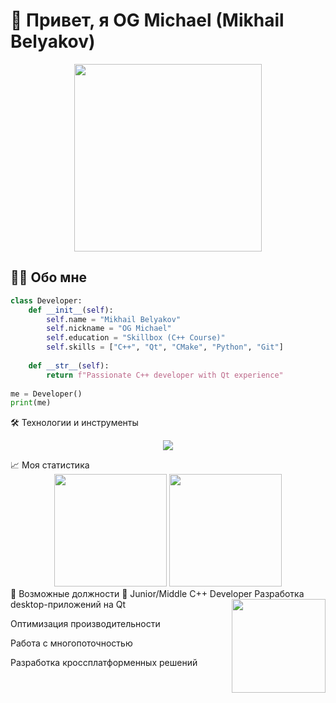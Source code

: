 # 🚀 Привет, я OG Michael (Mikhail Belyakov) 

<div align="center">
  <img src="https://media.giphy.com/media/v1.Y2lkPTc5MGI3NjExcGJ3aXl1dTZ1a2V1Z2R5dW5zZzF4Z2N6dGQ0a2RlY3BqZ3V6bWJmbiZlcD12MV9pbnRlcm5hbF9naWZfYnlfaWQmY3Q9Zw/qgQUggAC3Pfv687qPC/giphy.gif" width="300">
</div>

## 👨‍💻 Обо мне
```python
class Developer:
    def __init__(self):
        self.name = "Mikhail Belyakov"
        self.nickname = "OG Michael"
        self.education = "Skillbox (C++ Course)"
        self.skills = ["C++", "Qt", "CMake", "Python", "Git"]
        
    def __str__(self):
        return f"Passionate C++ developer with Qt experience"
        
me = Developer()
print(me)
```


🛠 Технологии и инструменты
<p align="center"> <img src="https://skillicons.dev/icons?i=cpp,qt,cmake,python,git,github,vscode,linux&perline=4" /> </p>
📈 Моя статистика
<!-- Статистика с GitHub --><div align="center"> <img height="180em" src="https://github-readme-stats.vercel.app/api?username=yourusername&show_icons=true&theme=radical" /> <img height="180em" src="https://github-readme-stats.vercel.app/api/top-langs/?username=yourusername&layout=compact&theme=radical" /> </div>
🎯 Возможные должности
💼 Junior/Middle C++ Developer
<img align="right" src="https://media.giphy.com/media/UVG0BN8TOMKkPOJS6e/giphy.gif" width="150">
Разработка desktop-приложений на Qt

Оптимизация производительности

Работа с многопоточностью

Разработка кроссплатформенных решений
